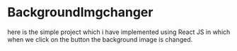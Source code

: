 # BackgroundImgchanger
here is the simple project which i have implemented using React JS in which when we click on the button the background image is changed.

